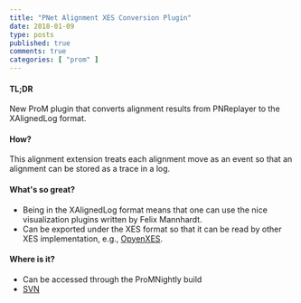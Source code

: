 ```yaml
---
title: "PNet Alignment XES Conversion Plugin"
date: 2018-01-09
type: posts
published: true
comments: true
categories: [ "prom" ]
---
```


#### TL;DR
New ProM plugin that converts alignment results from PNReplayer to the XAlignedLog format.

#### How?
This alignment extension treats each alignment move as an event so that an alignment can be stored as a trace in a log. 

#### What's so great?
- Being in the XAlignedLog format means that one can use the nice visualization plugins written by Felix Mannhardt. 
- Can be exported under the XES format so that it can be read by other XES implementation, e.g., [OpyenXES](https://wailamjonathanlee.github.io/process%20mining/python/opyenxes-python-package/).

#### Where is it?
- Can be accessed through the ProMNightly build
- [SVN](https://svn.win.tue.nl/trac/prom/browser/Packages/PNetAlignmentXESConversion) 





